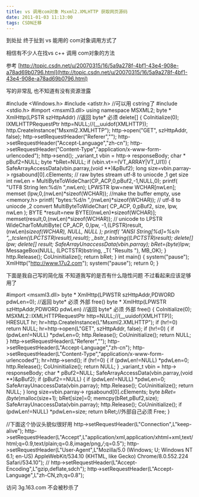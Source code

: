 ```yaml
---
title: vs 调用com对象 Msxml2.XMLHTTP 获取网页源码 
date: 2011-01-03 11:13:00
tags: CSDN迁移
---
```

   到处扯 终于扯到 vs 能用的 com对象调用方式了

 

 相信有不少人在找vs c++ 调用 com对象的方法

 

 参考 [http://topic.csdn.net/u/20070315/16/5a9a278f-4bf1-43e4-908e-a78ad69b0796.html](http://topic.csdn.net/u/20070315/16/5a9a278f-4bf1-43e4-908e-a78ad69b0796.html)

 

 

 写的非常乱 也不知道有没有资源泄露

 #include <Windows.h> #include <atlstr.h> //可以用 cstring了 #include <stdio.h> #import <msxml3.dll> using namespace MSXML2; byte * XmlHttp(LPSTR szHttpAddr) //返回 byte* 必须 delete[] { CoInitialize(0); IXMLHTTPRequestPtr http=NULL;//(__uuidof(XMLHTTP)); http.CreateInstance("Msxml2.XMLHTTP"); http->open("GET", szHttpAddr, false); http->setRequestHeader("Referer",""); http->setRequestHeader("Accept-Language","zh-cn"); http->setRequestHeader("Content-Type","application/x-www-form-urlencoded"); http->send(); _variant_t vbin = http-> responseBody; char * pBuf2=NULL; byte *bRet=NULL; if (vbin.vt==(VT_ARRAY|VT_UI1)) { SafeArrayAccessData(vbin.parray,(void **)&pBuf2); long size=vbin.parray-> rgsabound[0].cElements; // raw bytes stream utf-8 to uniocde ,1 get size int nwLen = MultiByteToWideChar(CP_ACP,0,pBuf2,-1,NULL,0); printf( "UTF8 String len:%d/n ",nwLen); LPWSTR lpw=new WCHAR[nwLen]; memset (lpw,0,(nwLen)*sizeof(WCHAR)); //make the buffer empty, use <memory.h> printf( "bytes:%d/n ",(nwLen)*sizeof(WCHAR)); // utf-8 to uniocde ,2 convert MultiByteToWideChar( CP_ACP, 0,pBuf2, size, lpw, nwLen ); BYTE *result=new BYTE[(nwLen)*sizeof(WCHAR)]; memset(result,0,(nwLen)*sizeof(WCHAR)); // unicode to LPSTR WideCharToMultiByte( CP_ACP, 0,lpw, -1,(LPSTR)result, (nwLen)*sizeof(WCHAR), NULL, NULL ); printf( "ANSI String[%d]=%s/n ",_tcslen((LPCTSTR)result),result); _bstr_t bstring((LPCTSTR)result); delete[] lpw; delete[] result; SafeArrayUnaccessData(vbin.parray); bRet=(byte*)lpw; MessageBox(NULL, (LPCTSTR)bstring, _T( "Results "), MB_OK); } http.Release(); CoUninitialize(); return bRet; } int main() { system("pause"); XmlHttp("http://www.17u2.com"); system("pause"); return 0; }

 

 

 

 

 下面是我自己写的简化版 不知道我写的是否有什么隐性问题 不过看起来应该足够用了 

 

 

 #import <msxml3.dll> byte * XmlHttp(LPWSTR szHttpAddr,PDWORD pdwLen=0); //返回 byte* 必须 外部 free() byte * XmlHttp(LPWSTR szHttpAddr,PDWORD pdwLen) //返回 byte* 必须 外部 free() { CoInitialize(0); MSXML2::IXMLHTTPRequestPtr http=NULL;//(__uuidof(XMLHTTP)); HRESULT hr; hr=http.CreateInstance(L"Msxml2.XMLHTTP"); if (hr!=0) return NULL; hr=http->open(L"GET", szHttpAddr, false); if (hr!=0) { if (pdwLen!=NULL) *pdwLen=0; http.Release(); CoUninitialize(); return NULL; } http->setRequestHeader(L"Referer",""); http->setRequestHeader(L"Accept-Language","zh-cn"); http->setRequestHeader(L"Content-Type","application/x-www-form-urlencoded"); hr=http->send(); if (hr!=0) { if (pdwLen!=NULL) *pdwLen=0; http.Release(); CoUninitialize(); return NULL; } _variant_t vbin = http-> responseBody; char * pBuf2=NULL; SafeArrayAccessData(vbin.parray,(void **)&pBuf2); if (pBuf2==NULL) { if (pdwLen!=NULL) *pdwLen=0; SafeArrayUnaccessData(vbin.parray); http.Release(); CoUninitialize(); return NULL; } long size=vbin.parray-> rgsabound[0].cElements; byte *bRet=(byte*)malloc(size+1); bRet[size]=0; memcpy(bRet,pBuf2,size); SafeArrayUnaccessData(vbin.parray); http.Release(); CoUninitialize(); if (pdwLen!=NULL) *pdwLen=size; return bRet;//外部自己必须 Free; } 

 

 

 

 

 

 

 

 //下面这个协议头貌似很好用 http->setRequestHeader(L"Connection",L"keep-alive"); http->setRequestHeader(L"Accept",L"application/xml,application/xhtml+xml,text/html;q=0.9,text/plain;q=0.8,image/png,*/*;q=0.5"); http->setRequestHeader(L"User-Agent",L"Mozilla/5.0 (Windows; U; Windows NT 6.1; en-US) AppleWebKit/534.10 (KHTML, like Gecko) Chrome/8.0.552.224 Safari/534.10"); // http->setRequestHeader(L"Accept-Encoding",L"gzip,deflate,sdch"); http->setRequestHeader(L"Accept-Language",L"zh-CN,zh;q=0.8"); 

 

 访问 3g.163.com 不会被秒杀了

 

   
 